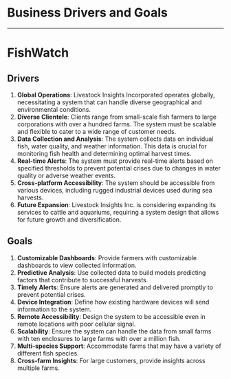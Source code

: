 # Business Drivers and Goals
---
# FishWatch

## Drivers
1. **Global Operations**: Livestock Insights Incorporated operates globally, necessitating a system that can handle diverse geographical and environmental conditions.
2. **Diverse Clientele**: Clients range from small-scale fish farmers to large corporations with over a hundred farms. The system must be scalable and flexible to cater to a wide range of customer needs.
3. **Data Collection and Analysis**: The system collects data on individual fish, water quality, and weather information. This data is crucial for monitoring fish health and determining optimal harvest times.
4. **Real-time Alerts**: The system must provide real-time alerts based on specified thresholds to prevent potential crises due to changes in water quality or adverse weather events.
5. **Cross-platform Accessibility**: The system should be accessible from various devices, including rugged industrial devices used during sea harvests.
6. **Future Expansion**: Livestock Insights Inc. is considering expanding its services to cattle and aquariums, requiring a system design that allows for future growth and diversification.

## Goals
1. **Customizable Dashboards**: Provide farmers with customizable dashboards to view collected information.
2. **Predictive Analysis**: Use collected data to build models predicting factors that contribute to successful harvests.
3. **Timely Alerts**: Ensure alerts are generated and delivered promptly to prevent potential crises.
4. **Device Integration**: Define how existing hardware devices will send information to the system.
5. **Remote Accessibility**: Design the system to be accessible even in remote locations with poor cellular signal.
6. **Scalability**: Ensure the system can handle the data from small farms with ten enclosures to large farms with over a million fish.
7. **Multi-species Support**: Accommodate farms that may have a variety of different fish species.
8. **Cross-farm Insights**: For large customers, provide insights across multiple farms.